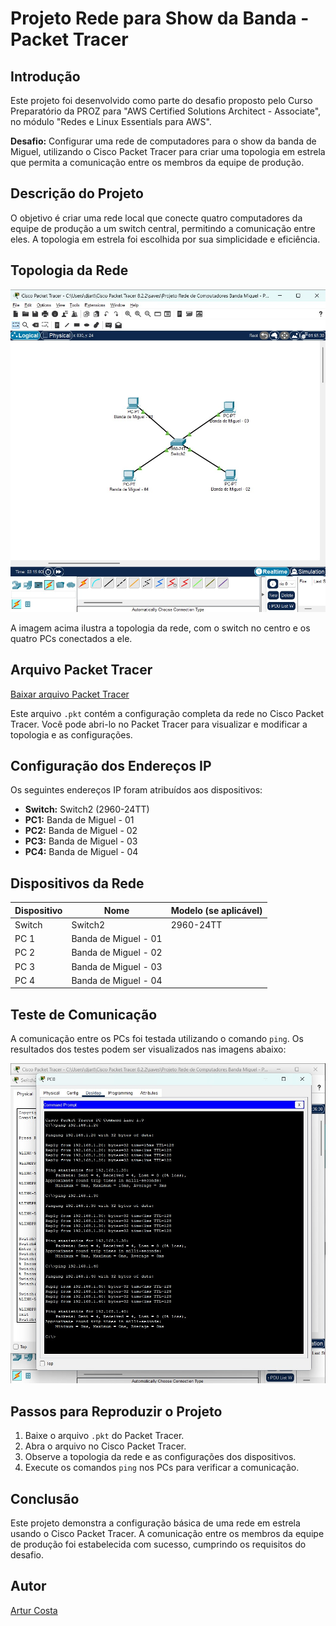 # Projeto Rede para Show da Banda - Packet Tracer

## Introdução

Este projeto foi desenvolvido como parte do desafio proposto pelo Curso Preparatório da PROZ para "AWS Certified Solutions Architect - Associate", no módulo "Redes e Linux Essentials para AWS".

**Desafio:** Configurar uma rede de computadores para o show da banda de Miguel, utilizando o Cisco Packet Tracer para criar uma topologia em estrela que permita a comunicação entre os membros da equipe de produção.

## Descrição do Projeto

O objetivo é criar uma rede local que conecte quatro computadores da equipe de produção a um switch central, permitindo a comunicação entre eles.  A topologia em estrela foi escolhida por sua simplicidade e eficiência.

## Topologia da Rede

![Topologia da Rede](https://github.com/arturcosta86/Desafio-Projeto-Rede-Computadores-Banda-Miguel-Proz-Artur-Costa/blob/main/TOPOLOGIA%20-%20Projeto%20Rede%20de%20Computadores%20Banda%20Miguel%20-%20Proz%20-%20Artur%20Costa.jpeg)

A imagem acima ilustra a topologia da rede, com o switch no centro e os quatro PCs conectados a ele.

## Arquivo Packet Tracer

[Baixar arquivo Packet Tracer](https://github.com/arturcosta86/Desafio-Projeto-Rede-Computadores-Banda-Miguel-Proz-Artur-Costa/blob/main/Projeto%20Rede%20de%20Computadores%20Banda%20Miguel%20-%20Proz%20-%20Artur%20Costa.pkt)

Este arquivo `.pkt` contém a configuração completa da rede no Cisco Packet Tracer.  Você pode abri-lo no Packet Tracer para visualizar e modificar a topologia e as configurações.


## Configuração dos Endereços IP

Os seguintes endereços IP foram atribuídos aos dispositivos:

* **Switch:** Switch2 (2960-24TT)
* **PC1:** Banda de Miguel - 01
* **PC2:** Banda de Miguel - 02
* **PC3:** Banda de Miguel - 03
* **PC4:** Banda de Miguel - 04

## Dispositivos da Rede

| Dispositivo | Nome                 | Modelo (se aplicável) |
|-------------|----------------------|-----------------------|
| Switch      | Switch2              | 2960-24TT             |
| PC 1        | Banda de Miguel - 01 |                       |
| PC 2        | Banda de Miguel - 02 |                       |
| PC 3        | Banda de Miguel - 03 |                       |
| PC 4        | Banda de Miguel - 04 |                       |

## Teste de Comunicação

A comunicação entre os PCs foi testada utilizando o comando `ping`. Os resultados dos testes podem ser visualizados nas imagens abaixo:

![Ping do PC1 para o PC2,PC3 e PC4](https://github.com/arturcosta86/Desafio-Projeto-Rede-Computadores-Banda-Miguel-Proz-Artur-Costa/blob/main/PING%20-%20Projeto%20Rede%20de%20Computadores%20Banda%20Miguel%20-%20Proz%20-%20Artur%20Costa.jpeg)

## Passos para Reproduzir o Projeto

1. Baixe o arquivo `.pkt` do Packet Tracer.
2. Abra o arquivo no Cisco Packet Tracer.
3. Observe a topologia da rede e as configurações dos dispositivos.
4. Execute os comandos `ping` nos PCs para verificar a comunicação.

## Conclusão

Este projeto demonstra a configuração básica de uma rede em estrela usando o Cisco Packet Tracer.  A comunicação entre os membros da equipe de produção foi estabelecida com sucesso, cumprindo os requisitos do desafio.


## Autor

[Artur Costa](https://github.com/arturcosta86)
